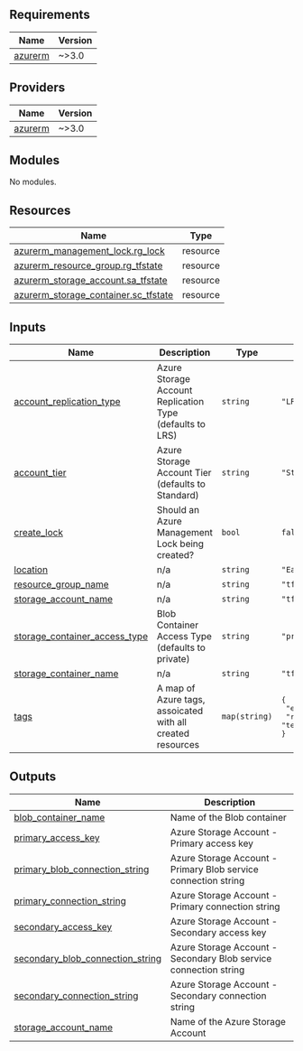 ## Requirements

| Name | Version |
|------|---------|
| <a name="requirement_azurerm"></a> [azurerm](#requirement\_azurerm) | ~>3.0 |

## Providers

| Name | Version |
|------|---------|
| <a name="provider_azurerm"></a> [azurerm](#provider\_azurerm) | ~>3.0 |

## Modules

No modules.

## Resources

| Name | Type |
|------|------|
| [azurerm_management_lock.rg_lock](https://registry.terraform.io/providers/hashicorp/azurerm/latest/docs/resources/management_lock) | resource |
| [azurerm_resource_group.rg_tfstate](https://registry.terraform.io/providers/hashicorp/azurerm/latest/docs/resources/resource_group) | resource |
| [azurerm_storage_account.sa_tfstate](https://registry.terraform.io/providers/hashicorp/azurerm/latest/docs/resources/storage_account) | resource |
| [azurerm_storage_container.sc_tfstate](https://registry.terraform.io/providers/hashicorp/azurerm/latest/docs/resources/storage_container) | resource |

## Inputs

| Name | Description | Type | Default | Required |
|------|-------------|------|---------|:--------:|
| <a name="input_account_replication_type"></a> [account\_replication\_type](#input\_account\_replication\_type) | Azure Storage Account Replication Type (defaults to LRS) | `string` | `"LRS"` | no |
| <a name="input_account_tier"></a> [account\_tier](#input\_account\_tier) | Azure Storage Account Tier (defaults to Standard) | `string` | `"Standard"` | no |
| <a name="input_create_lock"></a> [create\_lock](#input\_create\_lock) | Should an Azure Management Lock being created? | `bool` | `false` | no |
| <a name="input_location"></a> [location](#input\_location) | n/a | `string` | `"East US"` | no |
| <a name="input_resource_group_name"></a> [resource\_group\_name](#input\_resource\_group\_name) | n/a | `string` | `"tfstategroup"` | no |
| <a name="input_storage_account_name"></a> [storage\_account\_name](#input\_storage\_account\_name) | n/a | `string` | `"tfstatesa"` | no |
| <a name="input_storage_container_access_type"></a> [storage\_container\_access\_type](#input\_storage\_container\_access\_type) | Blob Container Access Type (defaults to private) | `string` | `"private"` | no |
| <a name="input_storage_container_name"></a> [storage\_container\_name](#input\_storage\_container\_name) | n/a | `string` | `"tfstatesc"` | no |
| <a name="input_tags"></a> [tags](#input\_tags) | A map of Azure tags, assoicated with all created resources | `map(string)` | <pre>{<br>  "environment": "test",<br>  "region": "test"<br>}</pre> | no |

## Outputs

| Name | Description |
|------|-------------|
| <a name="output_blob_container_name"></a> [blob\_container\_name](#output\_blob\_container\_name) | Name of the Blob container |
| <a name="output_primary_access_key"></a> [primary\_access\_key](#output\_primary\_access\_key) | Azure Storage Account - Primary access key |
| <a name="output_primary_blob_connection_string"></a> [primary\_blob\_connection\_string](#output\_primary\_blob\_connection\_string) | Azure Storage Account - Primary Blob service connection string |
| <a name="output_primary_connection_string"></a> [primary\_connection\_string](#output\_primary\_connection\_string) | Azure Storage Account - Primary connection string |
| <a name="output_secondary_access_key"></a> [secondary\_access\_key](#output\_secondary\_access\_key) | Azure Storage Account - Secondary access key |
| <a name="output_secondary_blob_connection_string"></a> [secondary\_blob\_connection\_string](#output\_secondary\_blob\_connection\_string) | Azure Storage Account - Secondary Blob service connection string |
| <a name="output_secondary_connection_string"></a> [secondary\_connection\_string](#output\_secondary\_connection\_string) | Azure Storage Account - Secondary connection string |
| <a name="output_storage_account_name"></a> [storage\_account\_name](#output\_storage\_account\_name) | Name of the Azure Storage Account |

